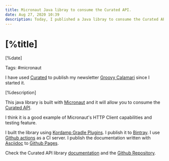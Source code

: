 ```yaml
---
title: Micronaut Java libray to consume the Curated API.
date: Aug 27, 2020 10:39
description: Today, I published a Java libray to consume the Curated API. It is built with Micronaut and you can use it in a Micronaut app or as a standalone library.
---
```


# [%title]


[%date]

Tags: #micronaut

I have used [Curated](https://curated.co) to publish my newsletter [Groovy Calamari](http://groovycalamari.com) since I started it. 

[%description]

This java library is built with [Micronaut](https://micronaut.io) and it will allow you to consume the [Curated API](http://support.curated.co/integrations/getting-started-with-the-curated-api/). 

I think it is a good example of Micronaut's HTTP Client capabilities and testing feature. 

I built the library using [Kordamp Gradle Plugins](https://kordamp.org/kordamp-gradle-plugins/). I publish it to [Bintray](https://bintray.com/beta/#/groovycalamari/maven/curatedapi). I use [Github actions](https://github.com/features/actions) as a CI server. I publish the documentation written with [Asciidoc](https://asciidoctor.org/docs/what-is-asciidoc/) to [Github Pages](https://pages.github.com).

Check the Curated API library [documentation](https://github.com/sdelamo/curatedapi) and the [Github Repository](https://github.com/sdelamo/curatedapi).